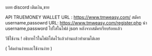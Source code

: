 บอท discord เติมเงิน,ขาย

API TRUEMONEY WALLET URL : https://www.tmweasy.com/
สมัคร username,passowrd URL: https://www.tmweasy.com/register.php
นำ username,password ไปใสในไฟล์ json หลังจากสมัครเรียบร้อยเเล้ว 

วิธีใช้งาน !
อธิบายไว้ในไฟล์โค้ดไว้เเล้วอ่านเเล้วทำตามได้เลย

( โค้ดอ่านง่ายเเละใช้งานง่าย )



